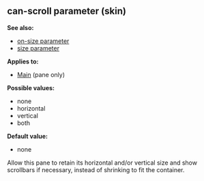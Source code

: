 ## can-scroll parameter (skin)
**See also:**
*   [on-size parameter](/ref/%7Bskin%7D/param/on-size.md) 
*   [size parameter](/ref/%7Bskin%7D/param/size.md) 
<!-- -->
**Applies to:**
*   [Main](/ref/%7Bskin%7D/control/main.md) (pane only)
<!-- -->
**Possible values:**
*   none
*   horizontal
*   vertical
*   both
<!-- -->
**Default value:**
*   none


Allow this pane to retain its horizontal and/or vertical size
and show scrollbars if necessary, instead of shrinking to fit the
container.